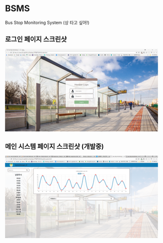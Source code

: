 # BSMS
Bus Stop Monitoring System (상 타고 싶어!)


## 로그인 페이지 스크린샷

![login](https://github.com/NamYang-MinusZ/BSMS/blob/master/public/Samples/loginindex_1.PNG?raw=true)

## 메인 시스템 페이지 스크린샷 (개발중)

![system](https://github.com/NamYang-MinusZ/BSMS/blob/master/public/Samples/MainSystem_1.PNG?raw=true)
